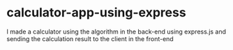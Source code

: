 # calculator-app-using-express
I made a calculator using the algorithm in the back-end using express.js and sending the calculation result to the client in the front-end

